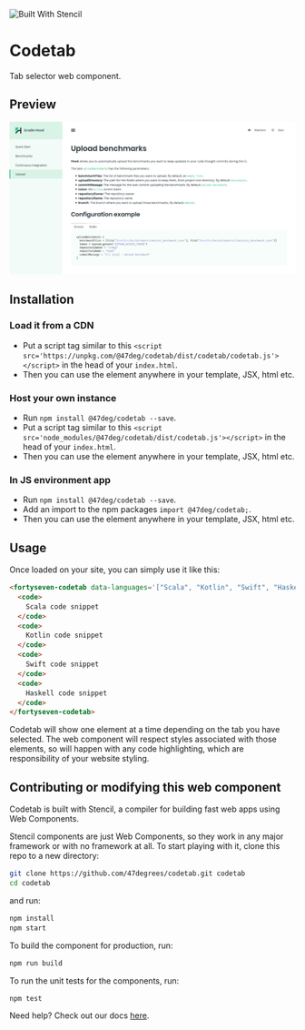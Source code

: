 ![Built With Stencil](https://img.shields.io/badge/-Built%20With%20Stencil-16161d.svg?logo=data%3Aimage%2Fsvg%2Bxml%3Bbase64%2CPD94bWwgdmVyc2lvbj0iMS4wIiBlbmNvZGluZz0idXRmLTgiPz4KPCEtLSBHZW5lcmF0b3I6IEFkb2JlIElsbHVzdHJhdG9yIDE5LjIuMSwgU1ZHIEV4cG9ydCBQbHVnLUluIC4gU1ZHIFZlcnNpb246IDYuMDAgQnVpbGQgMCkgIC0tPgo8c3ZnIHZlcnNpb249IjEuMSIgaWQ9IkxheWVyXzEiIHhtbG5zPSJodHRwOi8vd3d3LnczLm9yZy8yMDAwL3N2ZyIgeG1sbnM6eGxpbms9Imh0dHA6Ly93d3cudzMub3JnLzE5OTkveGxpbmsiIHg9IjBweCIgeT0iMHB4IgoJIHZpZXdCb3g9IjAgMCA1MTIgNTEyIiBzdHlsZT0iZW5hYmxlLWJhY2tncm91bmQ6bmV3IDAgMCA1MTIgNTEyOyIgeG1sOnNwYWNlPSJwcmVzZXJ2ZSI%2BCjxzdHlsZSB0eXBlPSJ0ZXh0L2NzcyI%2BCgkuc3Qwe2ZpbGw6I0ZGRkZGRjt9Cjwvc3R5bGU%2BCjxwYXRoIGNsYXNzPSJzdDAiIGQ9Ik00MjQuNywzNzMuOWMwLDM3LjYtNTUuMSw2OC42LTkyLjcsNjguNkgxODAuNGMtMzcuOSwwLTkyLjctMzAuNy05Mi43LTY4LjZ2LTMuNmgzMzYuOVYzNzMuOXoiLz4KPHBhdGggY2xhc3M9InN0MCIgZD0iTTQyNC43LDI5Mi4xSDE4MC40Yy0zNy42LDAtOTIuNy0zMS05Mi43LTY4LjZ2LTMuNkgzMzJjMzcuNiwwLDkyLjcsMzEsOTIuNyw2OC42VjI5Mi4xeiIvPgo8cGF0aCBjbGFzcz0ic3QwIiBkPSJNNDI0LjcsMTQxLjdIODcuN3YtMy42YzAtMzcuNiw1NC44LTY4LjYsOTIuNy02OC42SDMzMmMzNy45LDAsOTIuNywzMC43LDkyLjcsNjguNlYxNDEuN3oiLz4KPC9zdmc%2BCg%3D%3D&colorA=16161d&style=flat-square)

# Codetab

Tab selector web component.


## Preview

![Codetab preview](preview.png "Codetab")


## Installation

### Load it from a CDN

- Put a script tag similar to this `<script src='https://unpkg.com/@47deg/codetab/dist/codetab/codetab.js'></script>` in the head of your `index.html`.
- Then you can use the element anywhere in your template, JSX, html etc.

### Host your own instance

- Run `npm install @47deg/codetab --save`.
- Put a script tag similar to this `<script src='node_modules/@47deg/codetab/dist/codetab.js'></script>` in the head of your `index.html`.
- Then you can use the element anywhere in your template, JSX, html etc.

### In JS environment app
- Run `npm install @47deg/codetab --save`.
- Add an import to the npm packages `import @47deg/codetab;`.
- Then you can use the element anywhere in your template, JSX, html etc.


## Usage

Once loaded on your site, you can simply use it like this:

```html
<fortyseven-codetab data-languages='["Scala", "Kotlin", "Swift", "Haskell]'>
  <code>
    Scala code snippet
  </code>
  <code>
    Kotlin code snippet
  </code>
  <code>
    Swift code snippet
  </code>
  <code>
    Haskell code snippet
  </code>
</fortyseven-codetab>
```

Codetab will show one element at a time depending on the tab you have selected. The web component will respect styles associated with those elements, so will happen with any code highlighting, which are responsibility of your website styling.


## Contributing or modifying this web component

Codetab is built with Stencil, a compiler for building fast web apps using Web Components.

Stencil components are just Web Components, so they work in any major framework or with no framework at all. To start playing with it, clone this repo to a new directory:

```bash
git clone https://github.com/47degrees/codetab.git codetab
cd codetab
```

and run:

```bash
npm install
npm start
```

To build the component for production, run:

```bash
npm run build
```

To run the unit tests for the components, run:

```bash
npm test
```

Need help? Check out our docs [here](https://stenciljs.com/docs/my-first-component).
